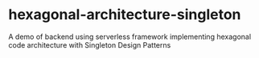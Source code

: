 # hexagonal-architecture-singleton

A demo of backend using serverless framework implementing hexagonal code architecture with Singleton Design Patterns
